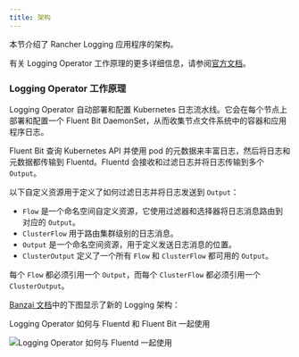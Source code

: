 ```yaml
---
title: 架构
---
```


本节介绍了 Rancher Logging 应用程序的架构。

有关 Logging Operator 工作原理的更多详细信息，请参阅[官方文档](https://kube-logging.github.io/docs/#architecture)。

### Logging Operator 工作原理

Logging Operator 自动部署和配置 Kubernetes 日志流水线。它会在每个节点上部署和配置一个 Fluent Bit DaemonSet，从而收集节点文件系统中的容器和应用程序日志。

Fluent Bit 查询 Kubernetes API 并使用 pod 的元数据来丰富日志，然后将日志和元数据都传输到 Fluentd。Fluentd 会接收和过滤日志并将日志传输到多个`Output`。

以下自定义资源用于定义了如何过滤日志并将日志发送到 `Output`：

- `Flow` 是一个命名空间自定义资源，它使用过滤器和选择器将日志消息路由到对应的 `Output`。
- `ClusterFlow` 用于路由集群级别的日志消息。
- `Output` 是一个命名空间资源，用于定义发送日志消息的位置。
- `ClusterOutput` 定义了一个所有 `Flow` 和 `ClusterFlow` 都可用的 `Output`。

每个 `Flow` 都必须引用一个 `Output`，而每个 `ClusterFlow` 都必须引用一个 `ClusterOutput`。

[Banzai 文档](https://kube-logging.github.io/docs/#architecture)中的下图显示了新的 Logging 架构：

<figcaption>Logging Operator 如何与 Fluentd 和 Fluent Bit 一起使用</figcaption>

![Logging Operator 如何与 Fluentd 一起使用](/img/banzai-cloud-logging-operator.png)
